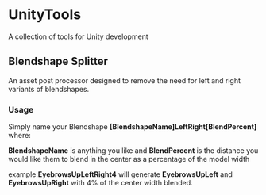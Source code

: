 # UnityTools
A collection of tools for Unity development

## Blendshape Splitter
An asset post processor designed to remove the need for left and right variants of blendshapes.

### Usage
Simply name your Blendshape **[BlendshapeName]LeftRight[BlendPercent]** where:

**BlendshapeName** is anything you like and **BlendPercent** is the distance you would like them to blend in the center as a percentage of the model width

example:**EyebrowsUpLeftRight4** will generate **EyebrowsUpLeft** and **EyebrowsUpRight** with 4% of the center width blended.
